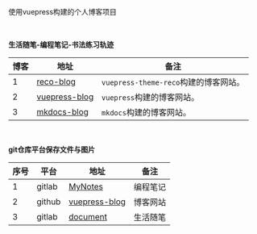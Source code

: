 
使用vuepress构建的个人博客项目

<br/>

**生活随笔-编程笔记-书法练习轨迹**

| 博客   | 地址        |  备注          |
| -----  | ----------- |  ------------- |
| 1      | [reco-blog]( https://scott180.github.io/vuepress-blog )      | `vuepress-theme-reco`构建的博客网站。|
| 2      | [vuepress-blog]( https://scott180.github.io/vuepress-blog )  | `vuepress`构建的博客网站。           |
| 3      | [mkdocs-blog]( https://xuyq123.gitlab.io/mkdocs-blog )   	| `mkdocs`构建的博客网站。             |

<br/>

**git仓库平台保存文件与图片**

| 序号  | 平台    | 地址        |  备注          |
| ----- | -----   | ----------- |  ------------- |
| 1     | gitlab  | [MyNotes]( https://gitlab.com/xuyq123/mynotes )                  | 编程笔记   |
| 2     | github  | [vuepress-blog]( https://github.com/scott180/vuepress-blog )  	 | 博客网站   |
| 3     | gitlab  | [document]( https://gitlab.com/xuyq123/document )  				 | 生活随笔   |